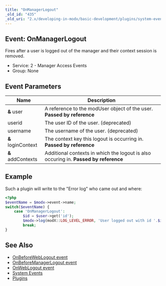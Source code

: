 ```yaml
---
title: "OnManagerLogout"
_old_id: "435"
_old_uri: "2.x/developing-in-modx/basic-development/plugins/system-events/onmanagerlogout"
---
```


## Event: OnManagerLogout

Fires after a user is logged out of the manager and their context session is removed.

- Service: 2 - Manager Access Events
- Group: None

## Event Parameters

| Name               | Description                                                                          |
| ------------------ | ------------------------------------------------------------------------------------ |
| **&** user         | A reference to the modUser object of the user. **Passed by reference**               |
| userid             | The user ID of the user. (deprecated)                                                |
| username           | The username of the user. (deprecated)                                               |
| **&** loginContext | The context key this logout is occurring in. **Passed by reference**                 |
| **&** addContexts  | Additional contexts in which the logout is also occuring in. **Passed by reference** |

## Example

Such a plugin will write to the "Error log" who came out and where:

```php
<?php
$eventName = $modx->event->name;
switch($eventName) {
    case 'OnManagerLogout':
        $id = $user->get('id');
        $modx->log(modX::LOG_LEVEL_ERROR, 'User logged out with id '.$id.' out of context '.$loginContext.' and these more '.print_r($addContexts));
        break;
}
```

## See Also

- [OnBeforeWebLogout event](extending-modx/plugins/system-events/onbeforeweblogout "OnBeforeWebLogout")
- [OnBeforeManagerLogout event](extending-modx/plugins/system-events/onbeforemanagerlogout "OnBeforeManagerLogout")
- [OnWebLogout event](extending-modx/plugins/system-events/onweblogout "OnWebLogout")
- [System Events](extending-modx/plugins/system-events "System Events")
- [Plugins](extending-modx/plugins "Plugins")
